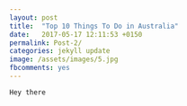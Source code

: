 ```yaml
---
layout: post
title:  "Top 10 Things To Do in Australia"
date:   2017-05-17 12:11:53 +0150
permalink: Post-2/
categories: jekyll update
image: /assets/images/5.jpg
fbcomments: yes
---
```


`Hey there`